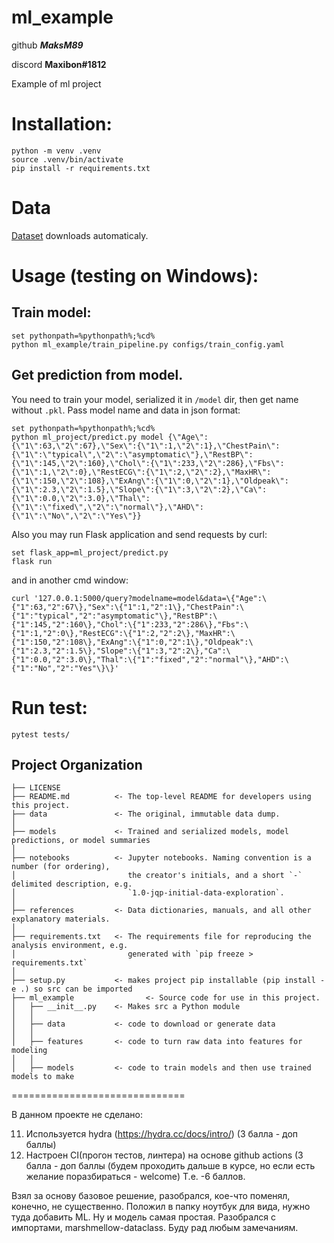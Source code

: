 ml_example
==============================

github ***MaksM89***

discord **Maxibon#1812**

Example of ml project

# Installation: 
~~~
python -m venv .venv
source .venv/bin/activate
pip install -r requirements.txt
~~~

# Data

[Dataset]("https://raw.githubusercontent.com/rashida048/Datasets/master/Heart.csv") downloads automaticaly.

# Usage (testing on Windows):

## Train model:
~~~
set pythonpath=%pythonpath%;%cd%
python ml_example/train_pipeline.py configs/train_config.yaml
~~~
## Get prediction from model.

You need to train your model, serialized it in `/model` dir, then get name without `.pkl`. Pass model name and data in json format:
~~~
set pythonpath=%pythonpath%;%cd%
python ml_project/predict.py model {\"Age\":{\"1\":63,\"2\":67},\"Sex\":{\"1\":1,\"2\":1},\"ChestPain\":{\"1\":\"typical\",\"2\":\"asymptomatic\"},\"RestBP\":{\"1\":145,\"2\":160},\"Chol\":{\"1\":233,\"2\":286},\"Fbs\":{\"1\":1,\"2\":0},\"RestECG\":{\"1\":2,\"2\":2},\"MaxHR\":{\"1\":150,\"2\":108},\"ExAng\":{\"1\":0,\"2\":1},\"Oldpeak\":{\"1\":2.3,\"2\":1.5},\"Slope\":{\"1\":3,\"2\":2},\"Ca\":{\"1\":0.0,\"2\":3.0},\"Thal\":{\"1\":\"fixed\",\"2\":\"normal\"},\"AHD\":{\"1\":\"No\",\"2\":\"Yes\"}}
~~~
Also you may run Flask application and send requests by curl:
~~~
set flask_app=ml_project/predict.py
flask run
~~~
and in another cmd window:
~~~
curl '127.0.0.1:5000/query?modelname=model&data=\{"Age":\{"1":63,"2":67\},"Sex":\{"1":1,"2":1\},"ChestPain":\{"1":"typical","2":"asymptomatic"\},"RestBP":\{"1":145,"2":160\},"Chol":\{"1":233,"2":286\},"Fbs":\{"1":1,"2":0\},"RestECG":\{"1":2,"2":2\},"MaxHR":\{"1":150,"2":108\},"ExAng":\{"1":0,"2":1\},"Oldpeak":\{"1":2.3,"2":1.5\},"Slope":\{"1":3,"2":2\},"Ca":\{"1":0.0,"2":3.0\},"Thal":\{"1":"fixed","2":"normal"\},"AHD":\{"1":"No","2":"Yes"\}\}'
~~~
# Run test:
~~~
pytest tests/
~~~

Project Organization
------------

    ├── LICENSE
    ├── README.md          <- The top-level README for developers using this project.
    ├── data               <- The original, immutable data dump.
    │
    ├── models             <- Trained and serialized models, model predictions, or model summaries
    │
    ├── notebooks          <- Jupyter notebooks. Naming convention is a number (for ordering),
    │                         the creator's initials, and a short `-` delimited description, e.g.
    │                         `1.0-jqp-initial-data-exploration`.
    │
    ├── references         <- Data dictionaries, manuals, and all other explanatory materials.
    │
    ├── requirements.txt   <- The requirements file for reproducing the analysis environment, e.g.
    │                         generated with `pip freeze > requirements.txt`
    │
    ├── setup.py           <- makes project pip installable (pip install -e .) so src can be imported
    ├── ml_example                <- Source code for use in this project.
    │   ├── __init__.py    <- Makes src a Python module
    │   │
    │   ├── data           <- code to download or generate data
    │   │
    │   ├── features       <- code to turn raw data into features for modeling
    │   │
    │   ├── models         <- code to train models and then use trained models to make
==============================

В данном проекте не сделано:

11) Используется hydra  (https://hydra.cc/docs/intro/) (3 балла - доп баллы)
12) Настроен CI(прогон тестов, линтера) на основе github actions  (3 балла - доп баллы (будем проходить дальше в курсе, но если есть желание поразбираться - welcome)
Т.е. -6 баллов. 

Взял за основу базовое решение, разобрался, кое-что поменял, конечно, не существенно. Положил в папку ноутбук для вида, нужно туда добавить ML. Ну и модель самая простая. Разобрался с импортами, marshmellow-dataclass. Буду рад любым замечаниям.


